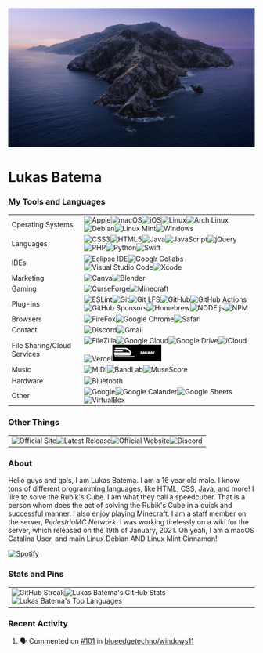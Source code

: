 ![macOS Catalina](assets/macOS_Catalina.JPG)
---
# Lukas Batema
### My Tools and Languages
<table>
  <tr>
    <td>
      Operating Systems
    </td>
    <td>
      <img alt="Apple" src="https://camo.githubusercontent.com/685cf68a824b91e854d943d304d09e73c11a759add33ce2cf2c7beeba1e3c8bd/68747470733a2f2f696d672e736869656c64732e696f2f62616467652f4170706c652d3030303030302e7376673f7374796c653d666f722d7468652d6261646765266c6f676f3d4170706c65266c6f676f436f6c6f723d7768697465"/><img alt="macOS" src="https://camo.githubusercontent.com/e00426722c8521fdaa1e2e64b9a2f20098da1291bb4a62d668d10b315a23cc60/68747470733a2f2f696d672e736869656c64732e696f2f62616467652f6d61634f532d3030303030302e7376673f7374796c653d666f722d7468652d6261646765266c6f676f3d6d61634f53266c6f676f436f6c6f723d7768697465" /><img alt="iOS" src="https://camo.githubusercontent.com/ecefbb8ec6b18c897f49e6fe50303aba2a4e8ba28409b625fefe5b86a4ce3f5a/68747470733a2f2f696d672e736869656c64732e696f2f62616467652f694f532d3030303030302e7376673f7374796c653d666f722d7468652d6261646765266c6f676f3d694f53266c6f676f436f6c6f723d7768697465" /><img alt="Linux" src="https://camo.githubusercontent.com/c1373a60904504472ef35c13510254c1d45b4155ab30527cdd9c7bf59dab6eff/68747470733a2f2f696d672e736869656c64732e696f2f62616467652f4c696e75782d4643433632342e7376673f7374796c653d666f722d7468652d6261646765266c6f676f3d4c696e7578266c6f676f436f6c6f723d626c61636b" /><img alt="Arch Linux" src="https://camo.githubusercontent.com/c09b6698db58200869f4950f254f91d8fbf2a693314df6d356f17ca463b6ef7e/68747470733a2f2f696d672e736869656c64732e696f2f62616467652f417263682532304c696e75782d3137393344312e7376673f7374796c653d666f722d7468652d6261646765266c6f676f3d417263682d4c696e7578266c6f676f436f6c6f723d7768697465" /><img alt="Debian" src="https://camo.githubusercontent.com/cfa7a439ddf872c8d936d56ba36599dbc0c5a8614788fee6360ce0f9288d94b9/68747470733a2f2f696d672e736869656c64732e696f2f62616467652f44656269616e2d4138314433332e7376673f7374796c653d666f722d7468652d6261646765266c6f676f3d44656269616e266c6f676f436f6c6f723d7768697465"/><img alt="Linux Mint" src="https://camo.githubusercontent.com/d75e2b302b5f8265046be05424755c113d34a73d05fbd464449a1481ffe7b50a/68747470733a2f2f696d672e736869656c64732e696f2f62616467652f4c696e75782532304d696e742d3837434633452e7376673f7374796c653d666f722d7468652d6261646765266c6f676f3d4c696e75782d4d696e74266c6f676f436f6c6f723d7768697465" /><img alt="Windows" src="https://camo.githubusercontent.com/0427443f3a95058b032842f5bb73450143e5e792a3a11930a668a2fcafa0903d/68747470733a2f2f696d672e736869656c64732e696f2f62616467652f57696e646f77732d3030373844362e7376673f7374796c653d666f722d7468652d6261646765266c6f676f3d57696e646f7773266c6f676f436f6c6f723d7768697465" />
    </td>
  </tr>
  <tr>
    <td>
      Languages
    </td>
    <td>
      <img alt="CSS3" src="https://camo.githubusercontent.com/dad0bd470ccac1d7413044b05b886be1e106386624008bd31a6c950f7d608460/68747470733a2f2f696d672e736869656c64732e696f2f62616467652f435353332d3135373242362e7376673f7374796c653d666f722d7468652d6261646765266c6f676f3d43535333266c6f676f436f6c6f723d7768697465"/><img alt="HTML5" src="https://camo.githubusercontent.com/ce98a71a9faff159f0f00537dd08693cea68ca1d891f91c7e9021b8191d02fae/68747470733a2f2f696d672e736869656c64732e696f2f62616467652f48544d4c352d4533344632362e7376673f7374796c653d666f722d7468652d6261646765266c6f676f3d48544d4c35266c6f676f436f6c6f723d7768697465" /><img alt="Java" src="https://camo.githubusercontent.com/b21fddd68aae7da22e258567d89e638dbfdf3193fa969f98869ff66013fd206c/68747470733a2f2f696d672e736869656c64732e696f2f62616467652f4a6176612d3030373339362e7376673f7374796c653d666f722d7468652d6261646765266c6f676f3d4a617661266c6f676f436f6c6f723d7768697465" /><img alt="JavaScript" src="https://camo.githubusercontent.com/a2042e7183b80291f7a9b360ee5b0390cc7bb4ee163e0304d43659a5000ecba0/68747470733a2f2f696d672e736869656c64732e696f2f62616467652f4a6176615363726970742d4637444631452e7376673f7374796c653d666f722d7468652d6261646765266c6f676f3d4a617661536372697074266c6f676f436f6c6f723d626c61636b" /><img alt="jQuery" src="https://camo.githubusercontent.com/866339b5db1fb920eec7bedce71aff4d54ceb7c3f1711ac6fdf34e3e404a2380/68747470733a2f2f696d672e736869656c64732e696f2f62616467652f6a51756572792d3037363941442e7376673f7374796c653d666f722d7468652d6261646765266c6f676f3d6a5175657279266c6f676f436f6c6f723d7768697465" /><img alt="PHP" src="https://camo.githubusercontent.com/a674d1336815658408d47e7e41d6dd35bac7bb96d3da9088fdf2bdb16166d79e/68747470733a2f2f696d672e736869656c64732e696f2f62616467652f5048502d3737374242342e7376673f7374796c653d666f722d7468652d6261646765266c6f676f3d504850266c6f676f436f6c6f723d7768697465" /><img alt="Python" src="https://camo.githubusercontent.com/2e06bcd730098de47f44d5fa16744fe933e6b7b1676480371241e363b589c955/68747470733a2f2f696d672e736869656c64732e696f2f62616467652f507974686f6e2d3337373641422e7376673f7374796c653d666f722d7468652d6261646765266c6f676f3d507974686f6e266c6f676f436f6c6f723d7768697465" /><img alt="Swift" src="https://camo.githubusercontent.com/f7994a1916a6baf6c90747483111771dd08fb0333ef1a6bd0c8bcb2ac66893f6/68747470733a2f2f696d672e736869656c64732e696f2f62616467652f53776966742d4641373334332e7376673f7374796c653d666f722d7468652d6261646765266c6f676f3d5377696674266c6f676f436f6c6f723d7768697465" />
    </td>
  </tr>

  <tr>
    <td>
      IDEs
    </td>
    <td>
      <img alt="Eclipse IDE" src="https://camo.githubusercontent.com/3b22a3c68cb2fa6aeecf559d7e83cc90b90e0c4a64cf29f479162a86d6225d71/68747470733a2f2f696d672e736869656c64732e696f2f62616467652f45636c697073652532304944452d3243323235352e7376673f7374796c653d666f722d7468652d6261646765266c6f676f3d45636c697073652d494445266c6f676f436f6c6f723d7768697465" /><img alt="Googlr Collabs" src="https://camo.githubusercontent.com/aa9da07810b6fd4acc9680085f7c204c232372382a7987c74b7fdfae7456708f/68747470733a2f2f696d672e736869656c64732e696f2f62616467652f476f6f676c65253230436f6c61622d4639414230302e7376673f7374796c653d666f722d7468652d6261646765266c6f676f3d476f6f676c652d436f6c6162266c6f676f436f6c6f723d7768697465" /><img alt="Visual Studio Code" src="https://camo.githubusercontent.com/1b9c3034aa078ebfac8da21d4a43ab67da92ad801a08c4b9b04cfecfb54df2d2/68747470733a2f2f696d672e736869656c64732e696f2f62616467652f56697375616c25323053747564696f253230436f64652d3030374143432e7376673f7374796c653d666f722d7468652d6261646765266c6f676f3d56697375616c2d53747564696f2d436f6465266c6f676f436f6c6f723d7768697465" /><img alt="Xcode" src="https://camo.githubusercontent.com/d2ff04c1eedd4210800503f06c505ed7c6f93a65b7166679999a03e7a1563bb9/68747470733a2f2f696d672e736869656c64732e696f2f62616467652f58636f64652d3134374546422e7376673f7374796c653d666f722d7468652d6261646765266c6f676f3d58636f6465266c6f676f436f6c6f723d7768697465" />
    </td>
  </tr>

  <tr>
    <td>
      Marketing
    </td>
    <td>
      <img alt="Canva" src="https://camo.githubusercontent.com/fdc7b4e479c2ba7e2a460b36ae4d725c317e0e86c52d5ac100612ee80aaaa75c/68747470733a2f2f696d672e736869656c64732e696f2f62616467652f43616e76612d3030433443432e7376673f7374796c653d666f722d7468652d6261646765266c6f676f3d43616e7661266c6f676f436f6c6f723d7768697465"/><img alt="Blender" src="https://camo.githubusercontent.com/cb23816183103b31c6250539d320879e42c65098bf75f6761db4727043ea0502/68747470733a2f2f696d672e736869656c64732e696f2f62616467652f426c656e6465722d4635373932412e7376673f7374796c653d666f722d7468652d6261646765266c6f676f3d426c656e646572266c6f676f436f6c6f723d7768697465" />
    </td>
  </tr>

  <tr>
    <td>
      Gaming
    </td>
    <td>
      <img alt="CurseForge" src="https://camo.githubusercontent.com/3180b6a4450543ace66d21a6703edd487b141d80110ce673a1ba92584237a14f/68747470733a2f2f696d672e736869656c64732e696f2f62616467652f4375727365466f7267652d3634343141342e7376673f7374796c653d666f722d7468652d6261646765266c6f676f3d4375727365466f726765266c6f676f436f6c6f723d7768697465"/><img alt="Minecraft" src="https://camo.githubusercontent.com/c2d588f052698aa69e607204548c52434f4350adc4a9a8d121a1eb35f431a01f/68747470733a2f2f696d672e736869656c64732e696f2f62616467652f4d696e6563726166742d3632423437412e7376673f7374796c653d666f722d7468652d6261646765266c6f676f3d4d696e656372616674266c6f676f436f6c6f723d7768697465">
    </td>
  </tr>

  <tr>
    <td>
      Plug-ins
    </td>
    <td>
      <img alt="ESLint" src="https://camo.githubusercontent.com/f9a8004b01e8aa1050225058c8e1d0b9766145b331ebb3c282dc3dd95847c110/68747470733a2f2f696d672e736869656c64732e696f2f62616467652f45534c696e742d3442333243332e7376673f7374796c653d666f722d7468652d6261646765266c6f676f3d45534c696e74266c6f676f436f6c6f723d7768697465" /><img alt="Git" src="https://camo.githubusercontent.com/e56fabf10c6279837b862f53dab44e7a4afedbb2ee9b4c91881e5d22e6f379e9/68747470733a2f2f696d672e736869656c64732e696f2f62616467652f4769742d4630353033322e7376673f7374796c653d666f722d7468652d6261646765266c6f676f3d476974266c6f676f436f6c6f723d7768697465" /><img alt="Git LFS" src="https://camo.githubusercontent.com/754c22f7a87608a8279fb08e2cc8bcd2417cff539e9b26ed662184bc98b679f9/68747470733a2f2f696d672e736869656c64732e696f2f62616467652f4769742532304c46532d4636343933352e7376673f7374796c653d666f722d7468652d6261646765266c6f676f3d4769742d4c4653266c6f676f436f6c6f723d7768697465" /><img alt="GitHub" src="https://camo.githubusercontent.com/ab157f6775de79be0a1001ed37be1ec4ec4529a9de146f306700d725aea9bce5/68747470733a2f2f696d672e736869656c64732e696f2f62616467652f4769744875622d3138313731372e7376673f7374796c653d666f722d7468652d6261646765266c6f676f3d476974487562266c6f676f436f6c6f723d7768697465" /><img alt="GitHub Actions" src="https://img.shields.io/badge/GitHub%20Actions-2088FF.svg?style=for-the-badge&logo=GitHub-Actions&logoColor=white" /><img alt="GitHub Sponsors" src="https://camo.githubusercontent.com/a882cfd79e0e59dcac1b52359dbd2005e2303e6d4ae9fbe14d4bf49259707d03/68747470733a2f2f696d672e736869656c64732e696f2f62616467652f47697448756225323053706f6e736f72732d4541344141412e7376673f7374796c653d666f722d7468652d6261646765266c6f676f3d4769744875622d53706f6e736f7273266c6f676f436f6c6f723d7768697465" /><img alt="Homebrew" src="https://camo.githubusercontent.com/aa4a15c838d602fd252044199a9cfc8b158c90f8f44ed525ad55165848b93a8e/68747470733a2f2f696d672e736869656c64732e696f2f62616467652f486f6d65627265772d4642423034302e7376673f7374796c653d666f722d7468652d6261646765266c6f676f3d486f6d6562726577266c6f676f436f6c6f723d626c61636b" /><img alt="NODE.js" src="https://camo.githubusercontent.com/b37d957fad59c6603fe2d92ad99e098a1c6626f8a361ed2241834a9a6e630f14/68747470733a2f2f696d672e736869656c64732e696f2f62616467652f4e6f64652e6a732d3333393933332e7376673f7374796c653d666f722d7468652d6261646765266c6f676f3d6e6f64652d646f742d6a73266c6f676f436f6c6f723d7768697465" /><img alt="NPM" src="https://camo.githubusercontent.com/43c3660c8bdde5cfa362d62c4f99c19bb33a5c42d7ccf391c27bcadf8482a1bc/68747470733a2f2f696d672e736869656c64732e696f2f62616467652f6e706d2d4342333833372e7376673f7374796c653d666f722d7468652d6261646765266c6f676f3d6e706d266c6f676f436f6c6f723d7768697465" />
    </td>
  </tr>

  <tr>
    <td>
      Browsers
    </td>
    <td>
      <img alt="FireFox" src="https://camo.githubusercontent.com/a89695ed31ce329d1e3b7b014b57e44b35626461223e6f8cef844025e3c27d57/68747470733a2f2f696d672e736869656c64732e696f2f62616467652f46697265666f782d4646373133392e7376673f7374796c653d666f722d7468652d6261646765266c6f676f3d46697265666f78266c6f676f436f6c6f723d7768697465" /><img alt="Google Chrome" src="https://camo.githubusercontent.com/0eafe5d80edbd145483b2843f2a2efa8341d00f5decea280a1f1debea4023314/68747470733a2f2f696d672e736869656c64732e696f2f62616467652f476f6f676c652532304368726f6d652d3432383546342e7376673f7374796c653d666f722d7468652d6261646765266c6f676f3d476f6f676c652d4368726f6d65266c6f676f436f6c6f723d7768697465" /><img alt="Safari" src="https://camo.githubusercontent.com/b2d4cf59e264071b816131303a22c0bce571acab249e39b595ad42918efc729f/68747470733a2f2f696d672e736869656c64732e696f2f62616467652f5361666172692d3030303030302e7376673f7374796c653d666f722d7468652d6261646765266c6f676f3d536166617269266c6f676f436f6c6f723d7768697465" />
    </td>
  </tr>

  <tr>
    <td>
      Contact
    </td>
    <td>
     <img alt="Discord" src="https://camo.githubusercontent.com/f257bb40e7e593706d8435f63289d3da48a48c24e16bc0e9b053daca1a8043b5/68747470733a2f2f696d672e736869656c64732e696f2f62616467652f446973636f72642d3732383944412e7376673f7374796c653d666f722d7468652d6261646765266c6f676f3d446973636f7264266c6f676f436f6c6f723d7768697465" /><img alt="Gmail" src="https://camo.githubusercontent.com/51b1ea379fc48634d361968b9cafab7b4249be93fd70f6fbd8e8a99304dd262e/68747470733a2f2f696d672e736869656c64732e696f2f62616467652f476d61696c2d4541343333352e7376673f7374796c653d666f722d7468652d6261646765266c6f676f3d476d61696c266c6f676f436f6c6f723d7768697465" />
    </td>
  </tr>

  <tr>
    <td>
      File Sharing/Cloud Services
    </td>
    <td>
      <img alt="FileZilla" src="https://camo.githubusercontent.com/17b2cfd0252d8bac5dfa28eb5dcef1ed1c027ddc1154b3051f4e1d31be24a3f6/68747470733a2f2f696d672e736869656c64732e696f2f62616467652f46696c655a696c6c612d4246303030302e7376673f7374796c653d666f722d7468652d6261646765266c6f676f3d46696c655a696c6c61266c6f676f436f6c6f723d7768697465" /><img alt="Google Cloud" src="https://camo.githubusercontent.com/1ef47876d43138a4875ae9cb5c02b669c81a6cf38c239bd6f332ed321b4ad110/68747470733a2f2f696d672e736869656c64732e696f2f62616467652f476f6f676c65253230436c6f75642d3432383546342e7376673f7374796c653d666f722d7468652d6261646765266c6f676f3d476f6f676c652d436c6f7564266c6f676f436f6c6f723d7768697465" /><img alt="Google Drive" src="https://camo.githubusercontent.com/8174db2235b4fe8527d21d6b257427060e494a24c57b5540681fc00f44f25620/68747470733a2f2f696d672e736869656c64732e696f2f62616467652f476f6f676c6525323044726976652d3432383546342e7376673f7374796c653d666f722d7468652d6261646765266c6f676f3d476f6f676c652d4472697665266c6f676f436f6c6f723d7768697465" /><img alt="iCloud" src="https://camo.githubusercontent.com/82b36963e6b6d7dad851ff58dbbe210e6ee906f5646bfcfcc2b50b5bce9c8d56/68747470733a2f2f696d672e736869656c64732e696f2f62616467652f69436c6f75642d3336393346332e7376673f7374796c653d666f722d7468652d6261646765266c6f676f3d69436c6f7564266c6f676f436f6c6f723d7768697465" /><img alt="Vercel" src="https://camo.githubusercontent.com/ffe2121b61bc0dcabb1969493d4e13984b99a83511b1ab4ccd73ba4f6a6d825b/68747470733a2f2f696d672e736869656c64732e696f2f62616467652f56657263656c2d3030303030302e7376673f7374796c653d666f722d7468652d6261646765266c6f676f3d56657263656c266c6f676f436f6c6f723d7768697465" /><img alt="Railway" src="assets/Railway.png" />
    </td>
  </tr>

  <tr>
    <td>
      Music
    </td>
    <td>
      <img alt="MIDI" src="https://camo.githubusercontent.com/8c4dd3ec35a9aa793031d0bb06709e093701c287fbdb89f830fe26e5e094146c/68747470733a2f2f696d672e736869656c64732e696f2f62616467652f4d4944492d3030303030302e7376673f7374796c653d666f722d7468652d6261646765266c6f676f3d4d494449266c6f676f436f6c6f723d7768697465" /><img alt="BandLab" src="https://camo.githubusercontent.com/ddd9f616494ad16fdf2c51a16b879cc4bcb531efa8817ae0861f6f4dccba54bc/68747470733a2f2f696d672e736869656c64732e696f2f62616467652f42616e644c61622d4443333731302e7376673f7374796c653d666f722d7468652d6261646765266c6f676f3d42616e644c6162266c6f676f436f6c6f723d7768697465" /><img alt="MuseScore" src="https://camo.githubusercontent.com/ba3b0b81c73baf352939a05b1a719a9a5572cdd800cceeee74fb13d246a4944e/68747470733a2f2f696d672e736869656c64732e696f2f62616467652f4d75736553636f72652d3141373042382e7376673f7374796c653d666f722d7468652d6261646765266c6f676f3d4d75736553636f7265266c6f676f436f6c6f723d7768697465" />
    </td>
  </tr>

  <tr>
    <td>
      Hardware
    </td>
    <td>
      <img alt="Bluetooth" src="https://camo.githubusercontent.com/b09953628c3fd05741c075b5c6ae8d1530802e69beeb64c81b94ac2aa535f7d6/68747470733a2f2f696d672e736869656c64732e696f2f62616467652f426c7565746f6f74682d3030383246432e7376673f7374796c653d666f722d7468652d6261646765266c6f676f3d426c7565746f6f7468266c6f676f436f6c6f723d7768697465" />
    </td>
  </tr>

  <tr>
    <td>
      Other
    </td>
    <td>
      <img alt="Google" src="https://camo.githubusercontent.com/cba867c3ec77834f354e2d03cf53231ac30eaa79d1642c380c0ac67f3f58d30a/68747470733a2f2f696d672e736869656c64732e696f2f62616467652f476f6f676c652d3432383546342e7376673f7374796c653d666f722d7468652d6261646765266c6f676f3d476f6f676c65266c6f676f436f6c6f723d7768697465" /><img alt="Google Calander" src="https://camo.githubusercontent.com/e512498a8f9e38fb6be02ba660323ed581a8bdc489d0906a118966979c9986a6/68747470733a2f2f696d672e736869656c64732e696f2f62616467652f476f6f676c6525323043616c656e6461722d3432383546342e7376673f7374796c653d666f722d7468652d6261646765266c6f676f3d476f6f676c652d43616c656e646172266c6f676f436f6c6f723d7768697465" /><img alt="Google Sheets" src="https://camo.githubusercontent.com/58e3fc0b3e0b01c9b98fe3bc50a1db174fd3d2d503da72773d9416a3adf414f4/68747470733a2f2f696d672e736869656c64732e696f2f62616467652f476f6f676c652532305368656574732d3334413835332e7376673f7374796c653d666f722d7468652d6261646765266c6f676f3d476f6f676c652d536865657473266c6f676f436f6c6f723d7768697465" /><img alt="VirtualBox" src="https://camo.githubusercontent.com/78b8f8ec64e71a331c0b0debb50ca7cdfde9c610acdd0d53d2cf6dfcb113395c/68747470733a2f2f696d672e736869656c64732e696f2f62616467652f5669727475616c426f782d3138334136312e7376673f7374796c653d666f722d7468652d6261646765266c6f676f3d5669727475616c426f78266c6f676f436f6c6f723d7768697465" />
    </td>
</table>

### Other Things
<table>
  <tr>
    <td>
      <img alt="Official Site" src="https://img.shields.io/website?down_color=lightgrey&down_message=offline&up_color=blue&up_message=online&style=for-the-badge&url=https://www.batemadevelopment.com/" /><img alt="Latest Release" src="https://img.shields.io/github/v/release/Lukas-Batema/lukas-batema.github.io?style=for-the-badge&include_prereleases" /><img alt="Official Website" src="https://img.shields.io/github/repo-size/Lukas-Batema/BatemaDevelopment?style=for-the-badge" /><img alt="Discord" src="https://img.shields.io/badge/Discord-GameHogPlays%230119-blue?style=for-the-badge" />
    </td>
  </tr>
</table>

### About
Hello guys and gals, I am Lukas Batema. I am a 16 year old male. I know tons of different programming languages, like HTML, CSS, Java, and more! I like to solve the Rubik's Cube. I am what they call a speedcuber. That is a person whom does the act of solving the Rubik's Cube in a quick and successful manner. I also enjoy playing Minecraft. I am a staff member on the server, *PedestriaMC Network*. I was working tirelessly on a wiki for the server, which released on the 19th of January, 2021.  Oh yeah, I am a macOS Catalina User, and main Linux Debian AND Linux Mint Cinnamon!

[![Spotify](https://novatorem-lukas-batema.vercel.app/api/spotify)](https://open.spotify.com/user/013s9s9c4z1it8k5v8t3fzcse)

### Stats and Pins
<table>
  <tr>
    <td>
      <img alt="GitHub Streak" src="https://github-readme-streak-stats.herokuapp.com/?user=Lukas-Batema&theme=dark" /><img alt="Lukas Batema's GitHub Stats" src="https://readme-stats-theta.vercel.app/api?username=Lukas-Batema&show_icons=true&theme=dark&count_private=true&custom_title=%E2%9A%A1%20Lukas%27%20Stats" /><img alt="Lukas Batema's Top Languages" src="https://readme-stats-theta.vercel.app/api/top-langs/?username=Lukas-Batema&theme=dark&custom_title=%E2%9A%A1%20Lukas%27%20Top%20Languages&exclude_repo=git-readme-stats,vscode-server,my-slides,PedestriaBotOfficial,Speedcubing.orgBot,PedestriaHostingBot,Scrambler,novatorem,creative-profile-readme&langs_count=10" />
    </td>
  </tr>
</table>

### Recent Activity
<!--START_SECTION:activity-->
1. 🗣 Commented on [#101](https://github.com/blueedgetechno/windows11/issues/101) in [blueedgetechno/windows11](https://github.com/blueedgetechno/windows11)
<!--END_SECTION:activity-->
